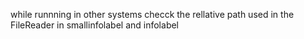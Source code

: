while runnning in other systems checck the rellative path used in the FileReader in smallinfolabel and infolabel